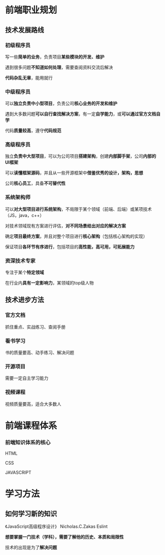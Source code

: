 # 前端职业规划

## 技术发展路线

### 初级程序员

写一些**简单的业务**，负责项目**某些模块的开发、维护**

遇到很多问题**不知道如何处理**，需要查阅资料交流后解决

**代码杂乱无章**，能用就行

### 中级程序员

可以**独立负责中小型项目**，负责公司**核心业务的开发和维护**

遇到大多数问题**可以自行查找解决方案**，有一定**自学能力**，或**可以通过官方文档自学**

代码**质量较高**，遵守**代码规范**

### 高级程序员

独立**负责中大型项目**，可以为公司项目**搭建架构**，创建**内部脚手架**，公司**内部的UI框架**

可以**读懂框架源码**，并且从一些开源框架中**借鉴优秀的设计，架构，思想**

公司**核心员工**，具备**不可替代性**

### 系统架构师

可以**对大型项目进行系统架构**，不局限于某个领域（前端、后端）或某项技术（JS，java，c++）

对技术领域现有方案进行评估，**对不同场景给出对应的解决方案**

确定**项目最终方案**，并且对整个项目进行**核心架构**（包括核心架构的实现）

保证项目**各环节有序进行**，包括项目的**高性能，高可用，可拓展能力**

### 资深技术专家

专注于某个**特定领域**

在行业内**具有一定影响力**，某领域的top级人物



## 技术进步方法

### 官方文档

抓住重点、实战练习、查阅手册

### 看书学习

书的质量要高、动手练习、解决问题

### 开源项目

需要一定自主学习能力

### 视频课程

视频质量要高，适合大多数人



# 前端课程体系

### 前端知识体系的核心

HTML

CSS

JAVASCRIPT



# 学习方法

## 如何学习新的知识

《JavaScript高级程序设计》 Nicholas.C.Zakas  Eslint

**想要掌握一门技术（学科），需要了解他的历史、本质和局限性**

技术的出现是为了**解决问题**





# 

